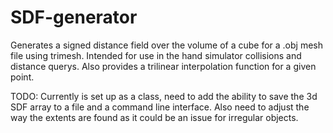 # SDF-generator
Generates a signed distance field over the volume of a cube for a .obj mesh file using trimesh. Intended for use in the hand simulator collisions and distance querys. Also provides a trilinear interpolation function for a given point.


TODO:
Currently is set up as a class, need to add the ability to save the 3d SDF array to a file and a command line interface. Also need to adjust the way the extents are found as it could be an issue for irregular objects.
